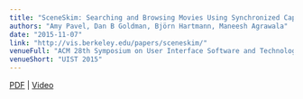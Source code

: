 ```yaml
---
title: "SceneSkim: Searching and Browsing Movies Using Synchronized Captions, Scripts and Plot Summaries"
authors: "Amy Pavel, Dan B Goldman, Björn Hartmann, Maneesh Agrawala"
date: "2015-11-07"
link: "http://vis.berkeley.edu/papers/sceneskim/"
venueFull: "ACM 28th Symposium on User Interface Software and Technology"
venueShort: "UIST 2015"
---
```


[PDF][1] | [Video][2]

[1]: http://vis.berkeley.edu/papers/sceneskim/sceneskim.pdf
[2]: https://youtu.be/umvD6TGwciE